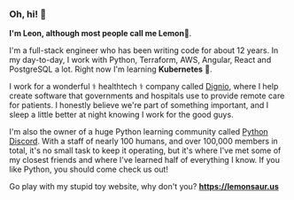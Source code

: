 ### Oh, hi! 👋

**I'm Leon, although most people call me Lemon:lemon:**.

I'm a full-stack engineer who has been writing code for about 12 years. In my day-to-day, I work with Python, Terraform, AWS, Angular, React and PostgreSQL a lot. Right now I'm learning **Kubernetes** 🧊.

I work for a wonderful ⚕️ healthtech ⚕️ company called [Dignio](https://dignio.com), where I help create software that governments and hospitals use to provide remote care for patients. I honestly believe we're part of something important, and I sleep a little better at night knowing I work for the good guys.

I'm also the owner of a huge Python learning community called [Python Discord](https://pythondiscord.com). With a staff of nearly 100 humans, and over 100,000 members in total, it's no small task to keep it operating, but it's where I've met some of my closest friends and where I've learned half of everything I know. If you like Python, you should come check us out!

Go play with my stupid toy website, why don't you?
**https://lemonsaur.us**
